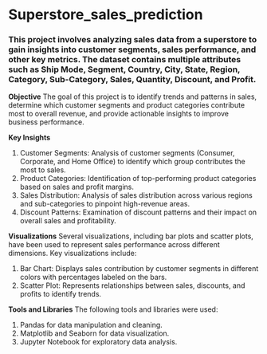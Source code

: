 # Superstore_sales_prediction

### This project involves analyzing sales data from a superstore to gain insights into customer segments, sales performance, and other key metrics. The dataset contains multiple attributes such as Ship Mode, Segment, Country, City, State, Region, Category, Sub-Category, Sales, Quantity, Discount, and Profit.

**Objective**
The goal of this project is to identify trends and patterns in sales, determine which customer segments and product categories contribute most to overall revenue, and provide actionable insights to improve business performance.

**Key Insights**
1. Customer Segments: Analysis of customer segments (Consumer, Corporate, and Home Office) to identify which group contributes the most to sales.
2. Product Categories: Identification of top-performing product categories based on sales and profit margins.
3. Sales Distribution: Analysis of sales distribution across various regions and sub-categories to pinpoint high-revenue areas.
4. Discount Patterns: Examination of discount patterns and their impact on overall sales and profitability.

**Visualizations**
Several visualizations, including bar plots and scatter plots, have been used to represent sales performance across different dimensions. Key visualizations include:

1. Bar Chart: Displays sales contribution by customer segments in different colors with percentages labeled on the bars.
2. Scatter Plot: Represents relationships between sales, discounts, and profits to identify trends.
   
**Tools and Libraries**
The following tools and libraries were used:

1. Pandas for data manipulation and cleaning.
2. Matplotlib and Seaborn for data visualization.
3. Jupyter Notebook for exploratory data analysis.
